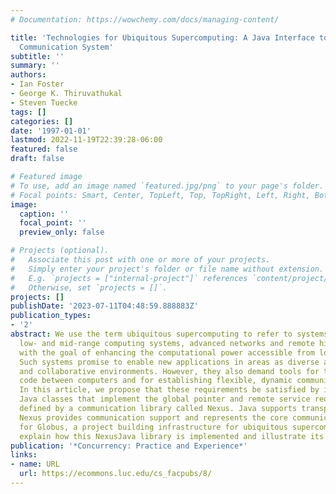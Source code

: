 ```yaml
---
# Documentation: https://wowchemy.com/docs/managing-content/

title: 'Technologies for Ubiquitous Supercomputing: A Java Interface to the Nexus
  Communication System'
subtitle: ''
summary: ''
authors:
- Ian Foster
- George K. Thiruvathukal
- Steven Tuecke
tags: []
categories: []
date: '1997-01-01'
lastmod: 2022-11-19T22:39:28-06:00
featured: false
draft: false

# Featured image
# To use, add an image named `featured.jpg/png` to your page's folder.
# Focal points: Smart, Center, TopLeft, Top, TopRight, Left, Right, BottomLeft, Bottom, BottomRight.
image:
  caption: ''
  focal_point: ''
  preview_only: false

# Projects (optional).
#   Associate this post with one or more of your projects.
#   Simply enter your project's folder or file name without extension.
#   E.g. `projects = ["internal-project"]` references `content/project/deep-learning/index.md`.
#   Otherwise, set `projects = []`.
projects: []
publishDate: '2023-07-11T04:48:59.888883Z'
publication_types:
- '2'
abstract: We use the term ubiquitous supercomputing to refer to systems that integrate
  low- and mid-range computing systems, advanced networks and remote high-end computers
  with the goal of enhancing the computational power accessible from local environments.
  Such systems promise to enable new applications in areas as diverse as smart instruments
  and collaborative environments. However, they also demand tools for transporting
  code between computers and for establishing flexible, dynamic communication structures.
  In this article, we propose that these requirements be satisfied by introducing
  Java classes that implement the global pointer and remote service request mechanisms
  defined by a communication library called Nexus. Java supports transportable code;
  Nexus provides communication support and represents the core communication framework
  for Globus, a project building infrastructure for ubiquitous supercomputing. We
  explain how this NexusJava library is implemented and illustrate its use with examples.
publication: '*Concurrency: Practice and Experience*'
links:
- name: URL
  url: https://ecommons.luc.edu/cs_facpubs/8/
---
```

